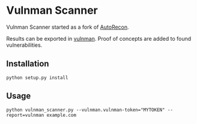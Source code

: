# Vulnman Scanner

Vulnman Scanner started as a fork of [AutoRecon](https://github.com/Tib3rius/AutoRecon).

Results can be exported in [vulnman](https://github.com/vulnman/vulnman).
Proof of concepts are added to found vulnerabilities.

## Installation
```
python setup.py install
```

## Usage
```
python vulnman_scanner.py --vulnman.vulnman-token="MYTOKEN" --report=vulnman example.com
```